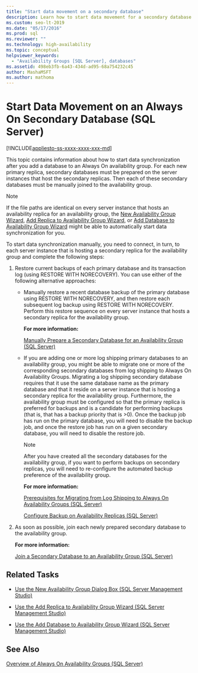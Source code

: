 ```yaml
---
title: "Start data movement on a secondary database"
description: Learn how to start data movement for a secondary database participating in an Always On availability group on SQL Server. 
ms.custom: seo-lt-2019
ms.date: "05/17/2016"
ms.prod: sql
ms.reviewer: ""
ms.technology: high-availability
ms.topic: conceptual
helpviewer_keywords: 
  - "Availability Groups [SQL Server], databases"
ms.assetid: 498eb3fb-6a43-434d-ad95-68a754232c45
author: MashaMSFT
ms.author: mathoma
---
```

# Start Data Movement on an Always On Secondary Database (SQL Server)
[!INCLUDE[appliesto-ss-xxxx-xxxx-xxx-md](../../../includes/applies-to-version/sqlserver.md)]

  This topic contains information about how to start data synchronization after you add a database to an Always On availability group. For each new primary replica, secondary databases must be prepared on the server instances that host the secondary replicas. Then each of these secondary databases must be manually joined to the availability group.  
  
> [!NOTE]  
>  If the file paths are identical on every server instance that hosts an availability replica for an availability group, the [New Availability Group Wizard](../../../database-engine/availability-groups/windows/use-the-availability-group-wizard-sql-server-management-studio.md), [Add Replica to Availability Group Wizard](../../../database-engine/availability-groups/windows/use-the-add-replica-to-availability-group-wizard-sql-server-management-studio.md), or [Add Database to Availability Group Wizard](../../../database-engine/availability-groups/windows/availability-group-add-database-to-group-wizard.md) might be able to automatically start data synchronization for you.  
  
 To start data synchronization manually, you need to connect, in turn, to each server instance that is hosting a secondary replica for the availability group and complete the following steps:  
  
1.  Restore current backups of each primary database and its transaction log (using RESTORE WITH NORECOVERY). You can use either of the following alternative approaches:  
  
    -   Manually restore a recent database backup of the primary database using RESTORE WITH NORECOVERY, and then restore each subsequent log backup using RESTORE WITH NORECOVERY. Perform this restore sequence on every server instance that hosts a secondary replica for the availability group.  
  
         **For more information:**  
  
         [Manually Prepare a Secondary Database for an Availability Group &#40;SQL Server&#41;](../../../database-engine/availability-groups/windows/manually-prepare-a-secondary-database-for-an-availability-group-sql-server.md)  
  
    -   If you are adding one or more log shipping primary databases to an availability group, you might be able to migrate one or more of the corresponding secondary databases from log shipping to Always On Availability Groups. Migrating a log shipping secondary database requires that it use the same database name as the primary database and that it reside on a server instance that is hosting a secondary replica for the availability group. Furthermore, the availability group must be configured so that the primary replica is preferred for backups and is a candidate for performing backups (that is, that has a backup priority that is >0). Once the backup job has run on the primary database, you will need to disable the backup job, and once the restore job has run on a given secondary database, you will need to disable the restore job.  
  
        > [!NOTE]  
        >  After you have created all the secondary databases for the availability group, if you want to perform backups on secondary replicas, you will need to re-configure the automated backup preference of the availability group.  
  
         **For more information:**  
  
         [Prerequisites for Migrating from Log Shipping to Always On Availability Groups &#40;SQL Server&#41;](../../../database-engine/availability-groups/windows/prereqs-migrating-log-shipping-to-always-on-availability-groups.md)  
  
         [Configure Backup on Availability Replicas &#40;SQL Server&#41;](../../../database-engine/availability-groups/windows/configure-backup-on-availability-replicas-sql-server.md)  
  
2.  As soon as possible, join each newly prepared secondary database to the availability group.  
  
     **For more information:**  
  
     [Join a Secondary Database to an Availability Group &#40;SQL Server&#41;](../../../database-engine/availability-groups/windows/join-a-secondary-database-to-an-availability-group-sql-server.md)  
  
##  <a name="LaunchWiz"></a> Related Tasks  
  
-   [Use the New Availability Group Dialog Box &#40;SQL Server Management Studio&#41;](../../../database-engine/availability-groups/windows/use-the-new-availability-group-dialog-box-sql-server-management-studio.md)  
  
-   [Use the Add Replica to Availability Group Wizard &#40;SQL Server Management Studio&#41;](../../../database-engine/availability-groups/windows/use-the-add-replica-to-availability-group-wizard-sql-server-management-studio.md)  
  
-   [Use the Add Database to Availability Group Wizard &#40;SQL Server Management Studio&#41;](../../../database-engine/availability-groups/windows/availability-group-add-database-to-group-wizard.md)  
  
## See Also  
 [Overview of Always On Availability Groups &#40;SQL Server&#41;](../../../database-engine/availability-groups/windows/overview-of-always-on-availability-groups-sql-server.md)  
  
  
